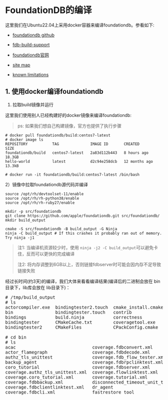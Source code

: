 # FoundationDB的编译

这里我们在Ubuntu22.04上采用docker容器来编译foundationdb。参看如下:

- [foundationdb github](https://github.com/apple/foundationdb)

- [fdb-build-support](https://github.com/FoundationDB/fdb-build-support)

- [foundationdb官网](https://www.foundationdb.org/)

- [site map](https://apple.github.io/foundationdb/contents.html?highlight=log+server)

- [known limitations](https://apple.github.io/foundationdb/known-limitations.html)


## 1. 使用docker编译foundationdb

1) 拉取build镜像并运行

这里我们使用别人已经构建好的docker镜像来编译foundationdb:

>ps: 如果我们想自己构建镜像，官方也提供了执行步骤

```
# docker pull foundationdb/build:centos7-latest
# docker image ls
REPOSITORY           TAG              IMAGE ID       CREATED         SIZE
foundationdb/build   centos7-latest   2a83d112b443   8 hours ago     18.3GB
hello-world          latest           d2c94e258dcb   12 months ago   13.3kB

# docker run -it foundationdb/build:centos7-latest /bin/bash
```

2）镜像中拉取foundationdb源代码并编译

```
source /opt/rh/devtoolset-11/enable
source /opt/rh/rh-python38/enable
source /opt/rh/rh-ruby27/enable

mkdir -p src/foundationdb
git clone https://github.com/apple/foundationdb.git src/foundationdb/ 
mkdir build_output

cmake -S src/foundationdb -B build_output -G Ninja 
ninja -C build_output # If this crashes it probably ran out of memory. Try ninja -j1
```
>注1: 当编译机资源较少时，使用 `ninja -j2 -C build_output`可以避免卡住，反而可以更快的完成编译
>
>注2: 将内存调整到6GB以上，否则链接fdbserver时可能会因内存不足导致链接失败

经过长时间(约3天)的编译，我们大体来看看编译结果(编译后的二进制会放在 bin 目录下，lib库会放在 lib目录下)：
<pre>
# /tmp/build_output
# ls
actorcompiler.exe  bindingtester2.touch  cmake_install.cmake  CPackSourceConfig.cmake  fdbcli       fdbserver    metacluster  tests
bin                bindingtester.touch   contrib              CTestCustom.ctest        fdbclient    flow         packages     versions.target
bindings           build.ninja           correctness          CTestTestfile.cmake      fdb.cluster  flowbench    packaging    version.txt
bindingtester      CMakeCache.txt        coveragetool.exe     documentation            fdbmonitor   lib          sandbox      vexillographer.exe
bindingtester2     CMakeFiles            CPackConfig.cmake    fdbbackup                fdbrpc       License.txt  share

# cd bin
# ls
acac                             coverage.fdbconvert.xml          fdbbackup                   fdb_c_shim_api_tester         fdbrestore
actor_flamegraph                 coverage.fdbdecode.xml           fdb_c90_test                fdb_c_shim_lib_tester         fdbserver
authz_tls_unittest               coverage.fdb_flow_tester.xml     fdb_c_api_tester            fdb_c_shim_unit_tests         linktest
backup_agent                     coverage.fdbrpclinktest.xml      fdb_c_client_config_tester  fdb_c_txn_size_test           mako
coro_tutorial                    coverage.fdbserver.xml           fdb_c_client_memory_test    fdb_c_unit_tests              mkcert
coverage.authz_tls_unittest.xml  coverage.flowlinktest.xml        fdbcli                      fdb_c_unit_tests_version_510  trace_partial_file_suffix_test
coverage.coro_tutorial.xml       coverage.tutorial.xml            fdbconvert                  fdbdecode                     tutorial
coverage.fdbbackup.xml           disconnected_timeout_unit_tests  fdb_c_performance_test      fdbdr
coverage.fdbclientlinktest.xml   dr_agent                         fdb_c_ryw_benchmark         fdb_flow_tester
coverage.fdbcli.xml              fastrestore_tool                 fdb_c_setup_tests           fdbmonitor
</pre>



